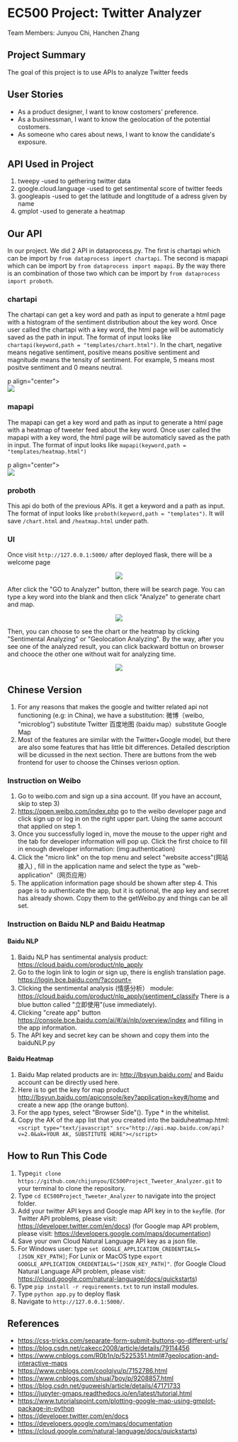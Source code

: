 # EC500 Project: Twitter Analyzer
Team Members: Junyou Chi, Hanchen Zhang

## Project Summary
The goal of this project is to use APIs to analyze Twitter feeds

## User Stories
- As a product designer, I want to know costomers' preference.
- As a businessman, I want to know the geolocation of the potential costomers.
- As someone who cares about news, I want to know the candidate's exposure.

## API Used in Project
1. tweepy -used to gethering twitter data
2. google.cloud.language -used to get sentimental score of twitter feeds
3. googleapis -used to get the latitude and longtitude of a adress given by name
4. gmplot -used to generate a heatmap

## Our API
In our project. We did 2 API in dataprocess.py. The first is chartapi which can be import by `from dataprocess import chartapi`. The second is mapapi which can be import by `from dataprocess import mapapi`. By the way there is an combination of those two which can be import by `from dataprocess import proboth`.

### chartapi
The chartapi can get a key word and path as input to generate a html page with a histogram of the sentiment distribution about the key word. Once user called the chartapi with a key word, the html page will be automaticly saved as the path in input. The format of input looks like `chartapi(keyword,path = "templates/chart.html")`. 
In the chart, negative means negative sentiment, positive means positive sentiment and magnitude means the tensity of sentiment. For example, 5 means most positve sentiment and 0 means neutral.

p align="center">   
<img src="https://github.com/chijunyou/EC500Project_Tweeter_Analyzer/blob/master/pictures/sentiment.png" /> 
</p> 

### mapapi
The mapapi can get a key word and path as input to generate a html page with a heatmap of tweeter feed about the key word. Once user called the mapapi with a key word, the html page will be automaticly saved as the path in input. The format of input looks like `mapapi(keyword,path = "templates/heatmap.html")`

p align="center">   
<img src="https://github.com/chijunyou/EC500Project_Tweeter_Analyzer/blob/master/pictures/heatmap.png" /> 
</p> 

### proboth
This api do both of the previous APIs. it get a keyword and a path as input. The format of input looks like `proboth(keyword,path = "templates")`. It will save `/chart.html` and `/heatmap.html` under path.



### UI
Once visit  `http://127.0.0.1:5000/` after deployed flask, there will be a welcome page

<p align="center">   
<img src="https://github.com/chijunyou/EC500Project_Tweeter_Analyzer/blob/master/pictures/welcome.png" /> 
</p> 

After click the "GO to Analyzer" button, there will be search page. You can type a key word into the blank and then click "Analyze" to generate chart and map.

<p align="center">   
<img src="https://github.com/chijunyou/EC500Project_Tweeter_Analyzer/blob/master/pictures/search.png" /> 
</p> 

Then, you can choose to see the chart or the heatmap by clicking "Sentimental Analyzing" or "Geolocation Analyzing". By the way, after you see one of the analyzed result, you can click backward bottun on browser and chooce the other one without wait for analyzing time.

<p align="center">   
<img src="https://github.com/chijunyou/EC500Project_Tweeter_Analyzer/blob/master/pictures/analyze%20choice.png" /> 
</p> 

## Chinese Version
1. For any reasons that makes the google and twitter related api not functioning (e.g: in China), we have a substitution:
  微博（weibo, "microblog") substitute Twitter
  百度地图 (baidu map）substitute Google Map
2. Most of the features are similar with the Twitter+Google model, but there are also some features that has little bit differences. Detailed description will be dicussed in the next section. There are buttons from the web frontend for user to choose the Chinses veriosn option.

### Instruction on Weibo
1. Go to weibo.com and sign up a sina account. (If you have an account, skip to step 3)
2. https://open.weibo.com/index.php go to the weibo developer page and click sign up or log in on the right upper part. Using the same account that applied on step 1.
3. Once you successfully loged in, move the mouse to the upper right and the tab for developer information will pop up. Click the first choice to fill in enough developer information: (img:authentication)
4. Click the "micro link" on the top menu and select "website access"(网站接入) , fill in the application name and select the type as "web-application"（网页应用）
5. The application information page should be shown after step 4. This page is to authenticate the app, but it is optional, the app key and secret has already shown. Copy them to the getWeibo.py and things can be all set.

### Instruction on Baidu NLP and Baidu Heatmap
#### Baidu NLP
1. Baidu NLP has sentimental analysis product: https://cloud.baidu.com/product/nlp_apply
2. Go to the login link to login or sign up, there is english translation page. https://login.bce.baidu.com/?account=
3. Clicking the sentimental analysis (情感分析） module: https://cloud.baidu.com/product/nlp_apply/sentiment_classify There is a blue button called "立即使用"(use immediately).
4. Clicking "create app" button https://console.bce.baidu.com/ai/#/ai/nlp/overview/index and filling in the app information.
5. The API key and secret key can be shown and copy them into the baiduNLP.py
#### Baidu Heatmap
1. Baidu Map related products are in: http://lbsyun.baidu.com/ and Baidu account can be directly used here.
2. Here is to get the key for map product http://lbsyun.baidu.com/apiconsole/key?application=key#/home and create a new app (the orange button).
3. For the app types, select "Browser Side"(). Type * in the whitelist.
4. Copy the AK of the app list that you created into the baiduheatmap.html:
`<script type="text/javascript" src="http://api.map.baidu.com/api?v=2.0&ak=YOUR AK, SUBSTITUTE HERE"></script>`

## How to Run This Code
1. Type`git clone https://github.com/chijunyou/EC500Project_Tweeter_Analyzer.git` to your terminal to clone the repository.
2. Type `cd EC500Project_Tweeter_Analyzer` to navigate into the project folder.
3. Add your twitter API keys and Google map API key in to the `key`file.
(for Twitter API problems, please visit: https://developer.twitter.com/en/docs)
(for Google map API problem, please visit: https://developers.google.com/maps/documentation)
4. Save your own Cloud Natural Language API key as a json file.
5. For Windows user: type `set GOOGLE_APPLICATION_CREDENTIALS=[JSON_KEY_PATH]`; For Lunix or MacOS type `export GOOGLE_APPLICATION_CREDENTIALS="[JSON_KEY_PATH]"`.
(for Google Cloud Natural Language API problem, please visit: https://cloud.google.com/natural-language/docs/quickstarts)
6. Type `pip install -r requirements.txt` to run install modules.
7. Type `python app.py` to deploy flask
8. Navigate to `http://127.0.0.1:5000/`.

## References
* https://css-tricks.com/separate-form-submit-buttons-go-different-urls/
* https://blog.csdn.net/cakecc2008/article/details/79114456
* https://www.cnblogs.com/R0b1n/p/5225351.html#7geolocation-and-interactive-maps
* https://www.cnblogs.com/coolqiyu/p/7152786.html
* https://www.cnblogs.com/shuai7boy/p/9208857.html
* https://blog.csdn.net/guoweish/article/details/47171733
* https://jupyter-gmaps.readthedocs.io/en/latest/tutorial.html
* https://www.tutorialspoint.com/plotting-google-map-using-gmplot-package-in-python
* https://developer.twitter.com/en/docs
* https://developers.google.com/maps/documentation
* https://cloud.google.com/natural-language/docs/quickstarts)

